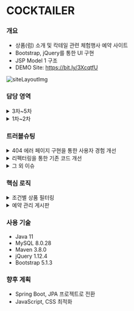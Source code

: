 # COCKTAILER
### 개요
* 상품(럼) 소개 및 칵테일 관련 체험행사 예약 사이트
* Bootstrap, jQuery를 통한 UI 구현
* JSP Model 1 구조
* DEMO Site: https://bit.ly/3XcqtfU

![siteLayoutImg](https://user-images.githubusercontent.com/85478918/151158178-5acbafdd-9165-4595-b6fd-41322eb7631a.png)

### 담당 영역

<details>
<summary>3차~5차</summary>
<div markdown="1">

* 개요
  * 팀원 진로변경(백엔드→프론트엔드)에 따른 1인 프로젝트로 전환
  * 기존 코드 최적화 및 AWS 배포
* 5차(2022/11/25~2022/11/30): 기존 코드 최적화, AWS를 통한 배포 (현재)
* 4차(2022/01/20~2022/02/20): 기존 코드 최적화, heroku를 통한 배포 [🔍](https://github.com/a11chan/cocktailer_0.3)
* 3차(2022/01/10~2022/01/23): HTML 기반 프로젝트를 JSP로 변환 및 게시판 구현 [🔍](https://github.com/a11chan/cocktailer_0.2)

</div>
</details>

<details>
<summary>1차~2차</summary>
<div markdown="1">

* 개요
  * 디자인 통일성 준수를 위한 UI 색상 가이드 제안 및 적용
  * 본인 포함 총 4인 진행
* 2차(2021/09/19~2021/09/29): 다른 서브페이지(sub2.html, sub3.html) 통합 [🔍](https://github.com/a11chan/cocktailer_0.1)
* 1차(2021/09/16~2021/09/30): 정적 페이지(sub1.html) 1차 완성 및 구현 [🔍](https://github.com/a11chan/cocktailer_0)
  
</div>
</details>

### 트러블슈팅

<details>
<summary>404 에러 페이지 구현을 통한 사용자 경험 개선</summary>
<div markdown="1">

* 이슈: 존재하지 않는 페이지 요청 시 에러 메시지만 출력하여 사용자가 어떻게 해야 할지 알 수 없음
* 원인: 상황에 맞는 예외 처리 로직 부재
* 해결 과정
  * 남궁성 님의 스프링의 정석 강의를 참고하여 web.xml에서 HttpStatus 별로 에러 페이지 설정 가능 확인
  * 에러 상황에 대한 설명과 정상 페이지로 가는 안내를 사이트 분위기에 맞게 제공할 수 있도록 구현
* 결과: 에러 상황 후 다음 행동에 대한 안내를 통해 피드백을 받거나 사이트 체류 유도
* 관련 코드: https://bit.ly/3XouYEb

</div>
</details>

<details>
<summary>리펙터링을 통한 기존 코드 개선</summary>
<div markdown="1">

* 계기: 클린 코드 독서 스터디 중에 2장 의미 있는 이름, 3장 함수 부분을 읽으며 프로젝트 코드 반성
* 원인: 다른 사람이 봐도 이해하기 쉽게 충분한 정보를 제공하지 못한 코드 작성
* 적용 과정
  * 주석 대신 어떤 일을 하는지 함수 이름으로 표현하도록 수정
  * 1개의 함수는 1가지 기능만 하도록 정의, 중복된 로직을 함수로 추출하여 호출
* 결과: 코드 가독성 향상 및 12라인 축소
* 관련 코드: https://bit.ly/46l16g1
* 클린 코드 스터디 링크: https://bit.ly/440uxm3

</div>
</details>

<details>
<summary>그 외 이슈</summary>
<div markdown="1">

* Notion 저장소: https://bit.ly/46j0MhQ

</div>
</details>

### 핵심 로직

<details>
<summary>조건별 상품 필터링</summary>
<div markdown="1">
  <img src="https://user-images.githubusercontent.com/85478918/154827446-14fdfecf-bd54-488c-8d38-eda1e770a6f6.gif" style="width:400px"/>

* 뷰 페이지 코드(sub1.jsp): https://bit.ly/46mUvC3
* 필터링 로직 코드(sub1.js): https://bit.ly/3pbZ2GJ

</div>
</details>

<details>
<summary>예약 관리 게시판</summary>
<div markdown="1">

<img src="https://user-images.githubusercontent.com/85478918/154832049-183a8cd5-b0cc-4f21-a2a9-60910f9e991a.gif" style="width:400px"/>

* 관리자 비밀번호(P@ssw0rd) 입력 시 조회/수정 가능  
* 뷰 페이지 코드(list.jsp): https://bit.ly/3pk5fQQ
* DB 접근 로직 코드(BoardMgr.java): https://bit.ly/3CGm9wa

</div>
</details>

### 사용 기술
* Java 11
* MySQL 8.0.28
* Maven 3.8.0
* jQuery 1.12.4
* Bootstrap 5.1.3

### 향후 계획
* Spring Boot, JPA 프로젝트로 전환  
* JavaScript, CSS 최적화
